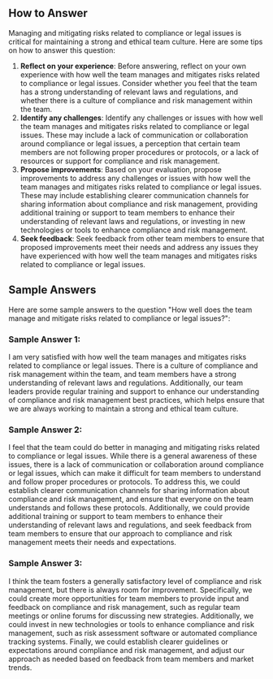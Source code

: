 

How to Answer
-------------

Managing and mitigating risks related to compliance or legal issues is critical for maintaining a strong and ethical team culture. Here are some tips on how to answer this question:

1. **Reflect on your experience**: Before answering, reflect on your own experience with how well the team manages and mitigates risks related to compliance or legal issues. Consider whether you feel that the team has a strong understanding of relevant laws and regulations, and whether there is a culture of compliance and risk management within the team.
2. **Identify any challenges**: Identify any challenges or issues with how well the team manages and mitigates risks related to compliance or legal issues. These may include a lack of communication or collaboration around compliance or legal issues, a perception that certain team members are not following proper procedures or protocols, or a lack of resources or support for compliance and risk management.
3. **Propose improvements**: Based on your evaluation, propose improvements to address any challenges or issues with how well the team manages and mitigates risks related to compliance or legal issues. These may include establishing clearer communication channels for sharing information about compliance and risk management, providing additional training or support to team members to enhance their understanding of relevant laws and regulations, or investing in new technologies or tools to enhance compliance and risk management.
4. **Seek feedback**: Seek feedback from other team members to ensure that proposed improvements meet their needs and address any issues they have experienced with how well the team manages and mitigates risks related to compliance or legal issues.

Sample Answers
--------------

Here are some sample answers to the question "How well does the team manage and mitigate risks related to compliance or legal issues?":

### Sample Answer 1:

I am very satisfied with how well the team manages and mitigates risks related to compliance or legal issues. There is a culture of compliance and risk management within the team, and team members have a strong understanding of relevant laws and regulations. Additionally, our team leaders provide regular training and support to enhance our understanding of compliance and risk management best practices, which helps ensure that we are always working to maintain a strong and ethical team culture.

### Sample Answer 2:

I feel that the team could do better in managing and mitigating risks related to compliance or legal issues. While there is a general awareness of these issues, there is a lack of communication or collaboration around compliance or legal issues, which can make it difficult for team members to understand and follow proper procedures or protocols. To address this, we could establish clearer communication channels for sharing information about compliance and risk management, and ensure that everyone on the team understands and follows these protocols. Additionally, we could provide additional training or support to team members to enhance their understanding of relevant laws and regulations, and seek feedback from team members to ensure that our approach to compliance and risk management meets their needs and expectations.

### Sample Answer 3:

I think the team fosters a generally satisfactory level of compliance and risk management, but there is always room for improvement. Specifically, we could create more opportunities for team members to provide input and feedback on compliance and risk management, such as regular team meetings or online forums for discussing new strategies. Additionally, we could invest in new technologies or tools to enhance compliance and risk management, such as risk assessment software or automated compliance tracking systems. Finally, we could establish clearer guidelines or expectations around compliance and risk management, and adjust our approach as needed based on feedback from team members and market trends.

